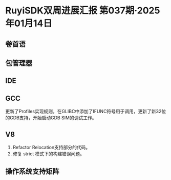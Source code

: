 # RuyiSDK双周进展汇报  第037期·2025年01月14日

## 卷首语

## 包管理器

## IDE

## GCC
更新了Profiles实现规则，在GLIBC中添加了IFUNC符号用于调用，更新了新32位的GDB支持，开始启动GDB SIM的调试工作。

## V8
1. Refactor Relocation支持部分的代码。
2. 修复 strict 模式下的构建错误问题。

## 操作系统支持矩阵
